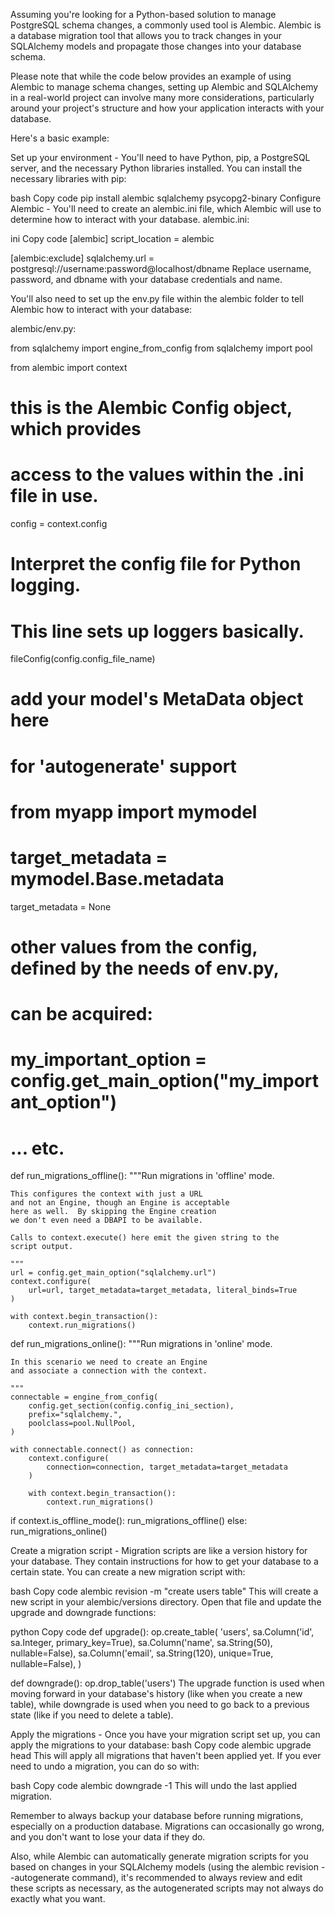 Assuming you're looking for a Python-based solution to manage PostgreSQL schema changes, a commonly used tool is Alembic. Alembic is a database migration tool that allows you to track changes in your SQLAlchemy models and propagate those changes into your database schema.

Please note that while the code below provides an example of using Alembic to manage schema changes, setting up Alembic and SQLAlchemy in a real-world project can involve many more considerations, particularly around your project's structure and how your application interacts with your database.

Here's a basic example:

Set up your environment - You'll need to have Python, pip, a PostgreSQL server, and the necessary Python libraries installed.
You can install the necessary libraries with pip:

bash
Copy code
pip install alembic sqlalchemy psycopg2-binary
Configure Alembic - You'll need to create an alembic.ini file, which Alembic will use to determine how to interact with your database.
alembic.ini:

ini
Copy code
[alembic]
script_location = alembic

[alembic:exclude]
sqlalchemy.url = postgresql://username:password@localhost/dbname
Replace username, password, and dbname with your database credentials and name.

You'll also need to set up the env.py file within the alembic folder to tell Alembic how to interact with your database:

alembic/env.py:

from sqlalchemy import engine_from_config
from sqlalchemy import pool

from alembic import context

# this is the Alembic Config object, which provides
# access to the values within the .ini file in use.
config = context.config

# Interpret the config file for Python logging.
# This line sets up loggers basically.
fileConfig(config.config_file_name)

# add your model's MetaData object here
# for 'autogenerate' support
# from myapp import mymodel
# target_metadata = mymodel.Base.metadata
target_metadata = None

# other values from the config, defined by the needs of env.py,
# can be acquired:
# my_important_option = config.get_main_option("my_important_option")
# ... etc.

def run_migrations_offline():
    """Run migrations in 'offline' mode.

    This configures the context with just a URL
    and not an Engine, though an Engine is acceptable
    here as well.  By skipping the Engine creation
    we don't even need a DBAPI to be available.

    Calls to context.execute() here emit the given string to the
    script output.

    """
    url = config.get_main_option("sqlalchemy.url")
    context.configure(
        url=url, target_metadata=target_metadata, literal_binds=True
    )

    with context.begin_transaction():
        context.run_migrations()


def run_migrations_online():
    """Run migrations in 'online' mode.

    In this scenario we need to create an Engine
    and associate a connection with the context.

    """
    connectable = engine_from_config(
        config.get_section(config.config_ini_section),
        prefix="sqlalchemy.",
        poolclass=pool.NullPool,
    )

    with connectable.connect() as connection:
        context.configure(
            connection=connection, target_metadata=target_metadata
        )

        with context.begin_transaction():
            context.run_migrations()


if context.is_offline_mode():
    run_migrations_offline()
else:
    run_migrations_online()


Create a migration script - Migration scripts are like a version history for your database. They contain instructions for how to get your database to a certain state.
You can create a new migration script with:

bash
Copy code
alembic revision -m "create users table"
This will create a new script in your alembic/versions directory. Open that file and update the upgrade and downgrade functions:

python
Copy code
def upgrade():
    op.create_table(
        'users',
        sa.Column('id', sa.Integer, primary_key=True),
        sa.Column('name', sa.String(50), nullable=False),
        sa.Column('email', sa.String(120), unique=True, nullable=False),
    )

def downgrade():
    op.drop_table('users')
The upgrade function is used when moving forward in your database's history (like when you create a new table), while downgrade is used when you need to go back to a previous state (like if you need to delete a table).

Apply the migrations - Once you have your migration script set up, you can apply the migrations to your database:
bash
Copy code
alembic upgrade head
This will apply all migrations that haven't been applied yet. If you ever need to undo a migration, you can do so with:

bash
Copy code
alembic downgrade -1
This will undo the last applied migration.

Remember to always backup your database before running migrations, especially on a production database. Migrations can occasionally go wrong, and you don't want to lose your data if they do.

Also, while Alembic can automatically generate migration scripts for you based on changes in your SQLAlchemy models (using the alembic revision --autogenerate command), it's recommended to always review and edit these scripts as necessary, as the autogenerated scripts may not always do exactly what you want.

